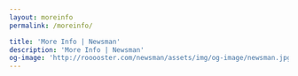 ```yaml
---
layout: moreinfo
permalink: /moreinfo/

title: 'More Info | Newsman'
description: 'More Info | Newsman'
og-image: 'http://rooooster.com/newsman/assets/img/og-image/newsman.jpg'
---
```

